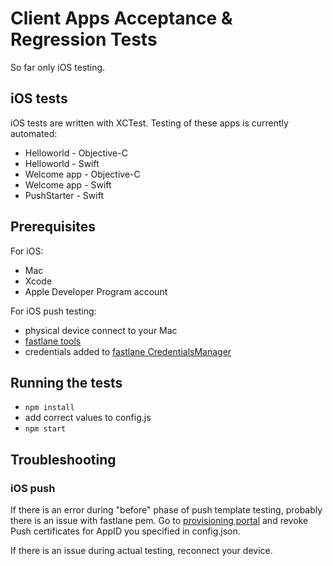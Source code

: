 # Client Apps Acceptance & Regression Tests

So far only iOS testing.

## iOS tests

iOS tests are written with XCTest. Testing of these apps is currently automated:
* Helloworld - Objective-C
* Helloworld - Swift
* Welcome app - Objective-C
* Welcome app - Swift
* PushStarter - Swift

## Prerequisites

For iOS:
* Mac
* Xcode
* Apple Developer Program account

For iOS push testing:
* physical device connect to your Mac
* [fastlane tools](https://github.com/fastlane/fastlane)
* credentials added to [fastlane CredentialsManager](https://github.com/fastlane/fastlane/tree/master/credentials_manager)

## Running the tests

* `npm install`
* add correct values to config.js
* `npm start`

## Troubleshooting

### iOS push

If there is an error during "before" phase of push template testing, probably there is an issue with fastlane pem. Go to [provisioning portal](https://developer.apple.com/account/overview.action) and revoke Push certificates for AppID you specified in config.json.

If there is an issue during actual testing, reconnect your device.
